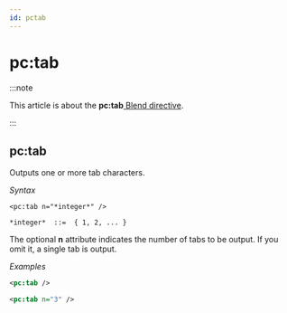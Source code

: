 ```yaml
---
id: pctab
---
```


# pc:tab




:::note

This article is about the **pc:tab**[ Blend directive](/docs/Repositories/Blend_directives).

:::

## **pc:tab**

Outputs one or more tab characters.

*Syntax*

```
<pc:tab n="*integer*" />

*integer*  ::=  { 1, 2, ... }
```

The optional **n** attribute indicates the number of tabs to be output. If you omit it, a single tab is output.

*Examples*

```xml
<pc:tab />
```

```xml
<pc:tab n="3" />
```

 